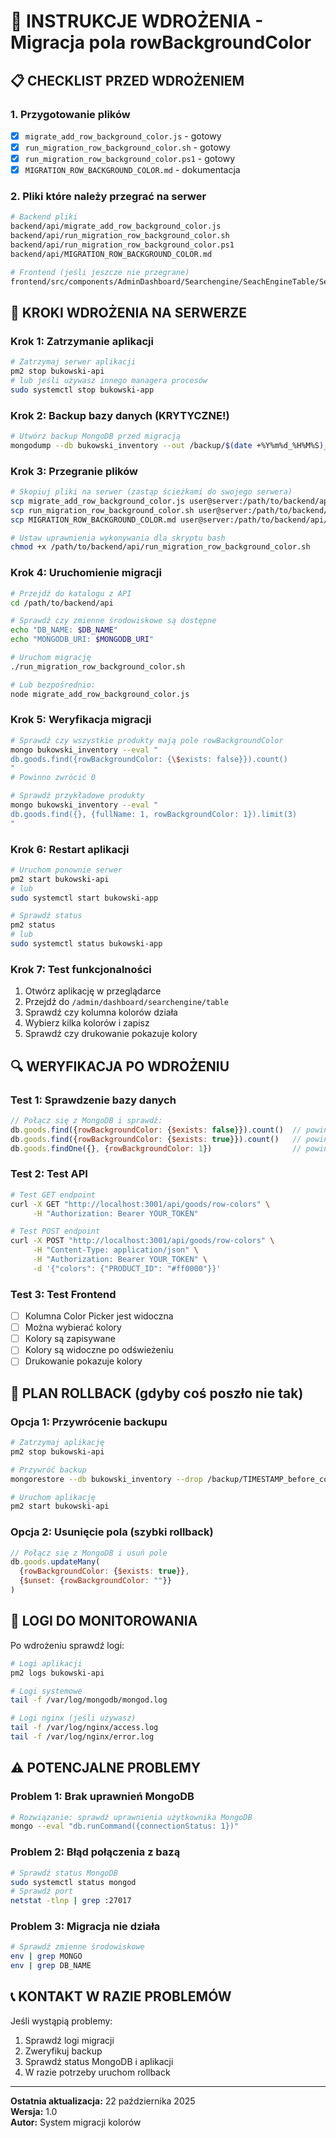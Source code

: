 # 🚀 INSTRUKCJE WDROŻENIA - Migracja pola rowBackgroundColor

## 📋 CHECKLIST PRZED WDROŻENIEM

### 1. Przygotowanie plików
- [x] `migrate_add_row_background_color.js` - gotowy
- [x] `run_migration_row_background_color.sh` - gotowy  
- [x] `run_migration_row_background_color.ps1` - gotowy
- [x] `MIGRATION_ROW_BACKGROUND_COLOR.md` - dokumentacja

### 2. Pliki które należy przegrać na serwer
```bash
# Backend pliki
backend/api/migrate_add_row_background_color.js
backend/api/run_migration_row_background_color.sh
backend/api/run_migration_row_background_color.ps1
backend/api/MIGRATION_ROW_BACKGROUND_COLOR.md

# Frontend (jeśli jeszcze nie przegrane)
frontend/src/components/AdminDashboard/Searchengine/SeachEngineTable/SeachEngineTable.js
```

## 🔧 KROKI WDROŻENIA NA SERWERZE

### Krok 1: Zatrzymanie aplikacji
```bash
# Zatrzymaj serwer aplikacji
pm2 stop bukowski-api
# lub jeśli używasz innego managera procesów
sudo systemctl stop bukowski-app
```

### Krok 2: Backup bazy danych (KRYTYCZNE!)
```bash
# Utwórz backup MongoDB przed migracją
mongodump --db bukowski_inventory --out /backup/$(date +%Y%m%d_%H%M%S)_before_color_migration
```

### Krok 3: Przegranie plików
```bash
# Skopiuj pliki na serwer (zastąp ścieżkami do swojego serwera)
scp migrate_add_row_background_color.js user@server:/path/to/backend/api/
scp run_migration_row_background_color.sh user@server:/path/to/backend/api/
scp MIGRATION_ROW_BACKGROUND_COLOR.md user@server:/path/to/backend/api/

# Ustaw uprawnienia wykonywania dla skryptu bash
chmod +x /path/to/backend/api/run_migration_row_background_color.sh
```

### Krok 4: Uruchomienie migracji
```bash
# Przejdź do katalogu z API
cd /path/to/backend/api

# Sprawdź czy zmienne środowiskowe są dostępne
echo "DB_NAME: $DB_NAME"
echo "MONGODB_URI: $MONGODB_URI"

# Uruchom migrację
./run_migration_row_background_color.sh

# Lub bezpośrednio:
node migrate_add_row_background_color.js
```

### Krok 5: Weryfikacja migracji
```bash
# Sprawdź czy wszystkie produkty mają pole rowBackgroundColor
mongo bukowski_inventory --eval "
db.goods.find({rowBackgroundColor: {\$exists: false}}).count()
"
# Powinno zwrócić 0

# Sprawdź przykładowe produkty
mongo bukowski_inventory --eval "
db.goods.find({}, {fullName: 1, rowBackgroundColor: 1}).limit(3)
"
```

### Krok 6: Restart aplikacji
```bash
# Uruchom ponownie serwer
pm2 start bukowski-api
# lub
sudo systemctl start bukowski-app

# Sprawdź status
pm2 status
# lub
sudo systemctl status bukowski-app
```

### Krok 7: Test funkcjonalności
1. Otwórz aplikację w przeglądarce
2. Przejdź do `/admin/dashboard/searchengine/table`
3. Sprawdź czy kolumna kolorów działa
4. Wybierz kilka kolorów i zapisz
5. Sprawdź czy drukowanie pokazuje kolory

## 🔍 WERYFIKACJA PO WDROŻENIU

### Test 1: Sprawdzenie bazy danych
```javascript
// Połącz się z MongoDB i sprawdź:
db.goods.find({rowBackgroundColor: {$exists: false}}).count()  // powinno być 0
db.goods.find({rowBackgroundColor: {$exists: true}}).count()   // powinno być > 0
db.goods.findOne({}, {rowBackgroundColor: 1})                  // powinno pokazać pole
```

### Test 2: Test API
```bash
# Test GET endpoint
curl -X GET "http://localhost:3001/api/goods/row-colors" \
     -H "Authorization: Bearer YOUR_TOKEN"

# Test POST endpoint
curl -X POST "http://localhost:3001/api/goods/row-colors" \
     -H "Content-Type: application/json" \
     -H "Authorization: Bearer YOUR_TOKEN" \
     -d '{"colors": {"PRODUCT_ID": "#ff0000"}}'
```

### Test 3: Test Frontend
- [ ] Kolumna Color Picker jest widoczna
- [ ] Można wybierać kolory
- [ ] Kolory są zapisywane
- [ ] Kolory są widoczne po odświeżeniu
- [ ] Drukowanie pokazuje kolory

## 🚨 PLAN ROLLBACK (gdyby coś poszło nie tak)

### Opcja 1: Przywrócenie backupu
```bash
# Zatrzymaj aplikację
pm2 stop bukowski-api

# Przywróć backup
mongorestore --db bukowski_inventory --drop /backup/TIMESTAMP_before_color_migration/bukowski_inventory

# Uruchom aplikację
pm2 start bukowski-api
```

### Opcja 2: Usunięcie pola (szybki rollback)
```javascript
// Połącz się z MongoDB i usuń pole
db.goods.updateMany(
  {rowBackgroundColor: {$exists: true}},
  {$unset: {rowBackgroundColor: ""}}
)
```

## 📝 LOGI DO MONITOROWANIA

Po wdrożeniu sprawdź logi:
```bash
# Logi aplikacji
pm2 logs bukowski-api

# Logi systemowe
tail -f /var/log/mongodb/mongod.log

# Logi nginx (jeśli używasz)
tail -f /var/log/nginx/access.log
tail -f /var/log/nginx/error.log
```

## ⚠️ POTENCJALNE PROBLEMY

### Problem 1: Brak uprawnień MongoDB
```bash
# Rozwiązanie: sprawdź uprawnienia użytkownika MongoDB
mongo --eval "db.runCommand({connectionStatus: 1})"
```

### Problem 2: Błąd połączenia z bazą
```bash
# Sprawdź status MongoDB
sudo systemctl status mongod
# Sprawdź port
netstat -tlnp | grep :27017
```

### Problem 3: Migracja nie działa
```bash
# Sprawdź zmienne środowiskowe
env | grep MONGO
env | grep DB_NAME
```

## 📞 KONTAKT W RAZIE PROBLEMÓW

Jeśli wystąpią problemy:
1. Sprawdź logi migracji
2. Zweryfikuj backup
3. Sprawdź status MongoDB i aplikacji
4. W razie potrzeby uruchom rollback

---
**Ostatnia aktualizacja:** 22 października 2025  
**Wersja:** 1.0  
**Autor:** System migracji kolorów